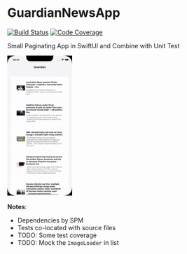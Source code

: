 # GuardianNewsApp

<a href="https://github.com/mgopsill/GuardianNewsApp/actions/workflows/xcode-build-test.yml" target="_blank"><img src="https://github.com/mgopsill/GuardianNewsApp/actions/workflows/ci.yml/badge.svg" alt="Build Status" /></a> <a href="https://codecov.io/gh/mgopsill/marvelappsearch" target="_blank"><img src="https://codecov.io/gh/mgopsill/GuardianNewsApp/branch/main/graph/badge.svg" alt="Code Coverage" /></a>
<br />

Small Paginating App in SwiftUI and Combine with Unit Test

![example](example.gif)

**Notes**:

- Dependencies by SPM
- Tests co-located with source files
- TODO: Some test coverage
- TODO: Mock the `ImageLoader` in list 

